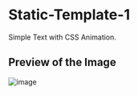 # Static-Template-1
Simple Text with CSS Animation.

## Preview of the Image

![image](https://user-images.githubusercontent.com/121797306/224038376-790577af-b8c3-4570-8524-18b3f6af5623.png)

